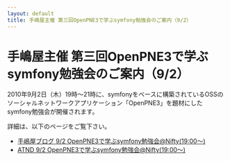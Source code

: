 ```yaml
---
layout: default
title: 手嶋屋主催 第三回OpenPNE3で学ぶsymfony勉強会のご案内（9/2）
---
```


手嶋屋主催 第三回OpenPNE3で学ぶsymfony勉強会のご案内（9/2）
===========================================================

2010年9月2日（木）19時～21時に、symfonyをベースに構築されているOSSのソーシャルネットワークアプリケーション「OpenPNE3」を題材にしたsymfony勉強会が開催されます。

詳細は、以下のページをご覧下さい。

- [手嶋屋ブログ 9/2 OpenPNE3で学ぶsymfony勉強会@Nifty(19:00～)](http://www.tejimaya.com/archives/6138)
- [ATND 9/2 OpenPNE3で学ぶsymfony勉強会@Nifty(19:00～)](http://atnd.org/events/7417)
